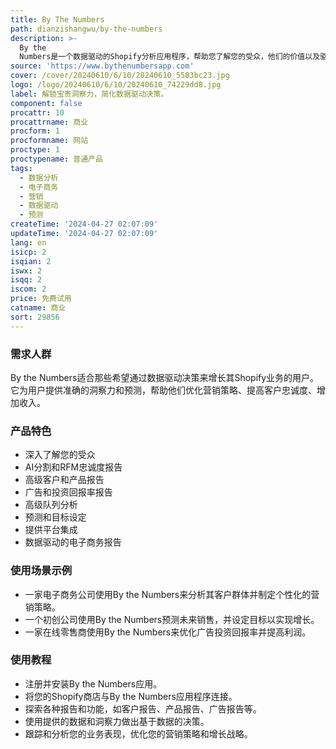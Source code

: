 ```yaml
---
title: By The Numbers
path: dianzishangwu/by-the-numbers
description: >-
  By the
  Numbers是一个数据驱动的Shopify分析应用程序，帮助您了解您的受众，他们的价值以及驱动这个价值的因素。它使用人工智能和数据为您提供所需的报告，帮助您做出基于数据的决策。它的主要优点是提供了准确的洞察力和预测，帮助您增长收入和优化业务。
source: 'https://www.bythenumbersapp.com'
cover: /cover/20240610/6/10/20240610_5583bc23.jpg
logo: /logo/20240610/6/10/20240610_74229dd8.jpg
label: 解锁宝贵洞察力，简化数据驱动决策。
component: false
procattr: 10
procattrname: 商业
procform: 1
procformname: 网站
proctype: 1
proctypename: 普通产品
tags:
  - 数据分析
  - 电子商务
  - 营销
  - 数据驱动
  - 预测
createTime: '2024-04-27 02:07:09'
updateTime: '2024-04-27 02:07:09'
lang: en
isicp: 2
isqian: 2
iswx: 2
isqq: 2
iscom: 2
price: 免费试用
catname: 商业
sort: 29856
---
```




### 需求人群
By the Numbers适合那些希望通过数据驱动决策来增长其Shopify业务的用户。它为用户提供准确的洞察力和预测，帮助他们优化营销策略、提高客户忠诚度、增加收入。

### 产品特色
* 深入了解您的受众
* AI分割和RFM忠诚度报告
* 高级客户和产品报告
* 广告和投资回报率报告
* 高级队列分析
* 预测和目标设定
* 提供平台集成
* 数据驱动的电子商务报告

### 使用场景示例
* 一家电子商务公司使用By the Numbers来分析其客户群体并制定个性化的营销策略。
* 一个初创公司使用By the Numbers预测未来销售，并设定目标以实现增长。
* 一家在线零售商使用By the Numbers来优化广告投资回报率并提高利润。

### 使用教程
* 注册并安装By the Numbers应用。
* 将您的Shopify商店与By the Numbers应用程序连接。
* 探索各种报告和功能，如客户报告、产品报告、广告报告等。
* 使用提供的数据和洞察力做出基于数据的决策。
* 跟踪和分析您的业务表现，优化您的营销策略和增长战略。

  
